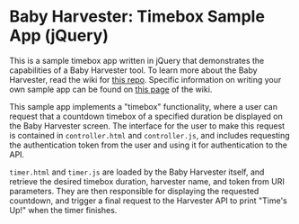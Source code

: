 # Baby Harvester: Timebox Sample App (jQuery)

This is a sample timebox app written in jQuery that demonstrates the capabilities of a Baby Harvester tool. To learn more about the Baby Harvester, read the wiki for [this repo](https://github.com/HALtheWise/baby-harvester). Specific information on writing your own sample app can be found on [this page](https://github.com/HALtheWise/baby-harvester/wiki/Writing-Apps-that-run-on-Harvesters) of the wiki.

This sample app implements a "timebox" functionality, where a user can request that a countdown timebox of a specified duration be displayed on the Baby Harvester screen. The interface for the user to make this request is contained in `controller.html` and `controller.js`, and includes requesting the authentication token from the user and using it for authentication to the API.

`timer.html` and `timer.js` are loaded by the Baby Harvester itself, and retrieve the desired timebox duration, harvester name, and token from URI parameters. They are then responsible for displaying the requested countdown, and trigger a final request  to the Harvester API to print "Time's Up!" when the timer finishes.